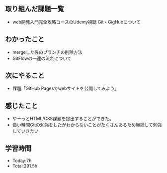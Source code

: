 ## 取り組んだ課題一覧
- web開発入門完全攻略コースのUdemy視聴 Git・GigHubについて
  
## わかったこと
- mergeした後のブランチの削除方法
- GitFlowの一連の流れについて

## 次にやること
- 課題「GitHub Pagesでwebサイトを公開してみよう」

## 感じたこと
- やーっとHTML/CSS課題を提出することができた。
- 長い時間Gitの勉強をしたがわからないことがたくさんあるため継続して勉強していきたい
  
## 学習時間
- Today:7h
- Total:291.5h

